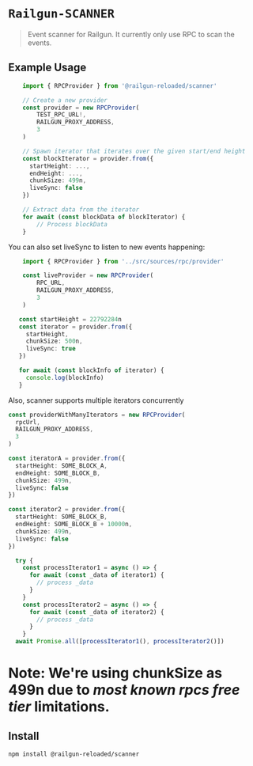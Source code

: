 # `Railgun-SCANNER`

> Event scanner for Railgun. It currently only use RPC to scan the events.

## Example Usage
```ts
    import { RPCProvider } from '@railgun-reloaded/scanner'

    // Create a new provider
    const provider = new RPCProvider(
        TEST_RPC_URL!,
        RAILGUN_PROXY_ADDRESS,
        3
    )

    // Spawn iterator that iterates over the given start/end height
    const blockIterator = provider.from({
      startHeight: ...,
      endHeight: ...,
      chunkSize: 499n,
      liveSync: false
    })

    // Extract data from the iterator
    for await (const blockData of blockIterator) {
        // Process blockData
    }

```

You can also set liveSync to listen to new events happening:

```ts
    import { RPCProvider } from '../src/sources/rpc/provider'

    const liveProvider = new RPCProvider(
        RPC_URL,
        RAILGUN_PROXY_ADDRESS,
        3
    )

   const startHeight = 22792284n
   const iterator = provider.from({
     startHeight,
     chunkSize: 500n,
     liveSync: true
   })

   for await (const blockInfo of iterator) {
     console.log(blockInfo)
   }

```

Also, scanner supports multiple iterators concurrently

```ts
const providerWithManyIterators = new RPCProvider(
  rpcUrl,
  RAILGUN_PROXY_ADDRESS,
  3
)

const iteratorA = provider.from({
  startHeight: SOME_BLOCK_A,
  endHeight: SOME_BLOCK_B,
  chunkSize: 499n,
  liveSync: false
})

const iterator2 = provider.from({
  startHeight: SOME_BLOCK_B,
  endHeight: SOME_BLOCK_B + 10000n,
  chunkSize: 499n,
  liveSync: false
})

  try {
    const processIterator1 = async () => {
      for await (const _data of iterator1) {
        // process _data
      }
    }
    const processIterator2 = async () => {
      for await (const _data of iterator2) {
        // process _data
      }
    }
  await Promise.all([processIterator1(), processIterator2()])

```

# Note: We're using chunkSize as 499n due to _most known rpcs free tier_ limitations.


## Install
```sh
npm install @railgun-reloaded/scanner
```
